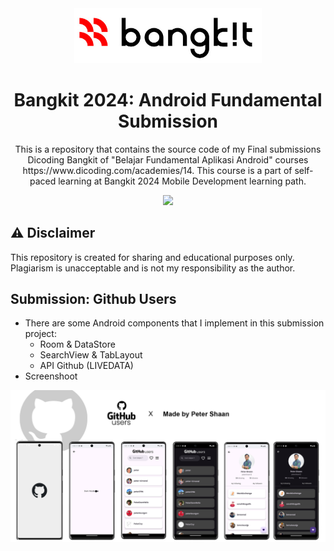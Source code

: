 <div align="center">
  <img alt="Logo_Bangkit" src="https://raw.githubusercontent.com/petershaan12/BangkitFinalProjectAndroid/master/app/src/main/res/drawable/bangkit.jpg" width="300" />
</div>

<div align="center">
<h1> Bangkit 2024: Android Fundamental Submission </h1>
<p>This is a repository that contains the source code of my Final submissions Dicoding Bangkit of "Belajar Fundamental Aplikasi Android" courses https://www.dicoding.com/academies/14. This course is a part of self-paced learning at Bangkit 2024 Mobile Development learning path.</p>
   <img src="https://img.shields.io/badge/by-bangkit%20-red.svg" />
</div>

## ⚠️ Disclaimer 
This repository is created for sharing and educational purposes only. Plagiarism is unacceptable and is not my responsibility as the author.

## Submission: Github Users
* There are some Android components that I implement in this submission project:
    * Room & DataStore
    * SearchView & TabLayout
    * API Github (LIVEDATA)
* Screenshoot
 <img alt="Logo_Bangkit" src="https://raw.githubusercontent.com/petershaan12/GithubUser/master/app/src/main/res/drawable/preview.png?raw=true" width="1000" />
